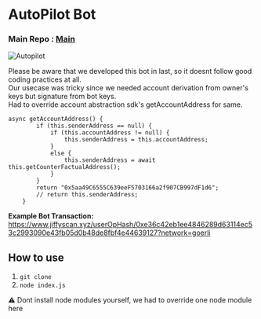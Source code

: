 # AutoPilot Bot
### Main Repo : [Main](https://github.com/abhishekvispute/autopilot) 

![Autopilot](https://user-images.githubusercontent.com/46760063/232250693-309424cc-00d5-41e2-9e54-68e09a000fab.jpg)

Please be aware that we developed this bot in last, so it doesnt follow good coding practices at all.</br>
Our usecase was tricky since we needed account derivation from owner's keys but signature from bot keys.</br>
Had to override account abstraction sdk's getAccountAddress for same.</br>
```
async getAccountAddress() {
        if (this.senderAddress == null) {
            if (this.accountAddress != null) {
                this.senderAddress = this.accountAddress;
            }
            else {
                this.senderAddress = await this.getCounterFactualAddress();
            }
        }
        return "0x5aa49C6555C639eeF5703166a2f907CB997dF1d6";
        // return this.senderAddress;
    }
```

**Example Bot Transaction:** 
https://www.jiffyscan.xyz/userOpHash/0xe36c42eb1ee4846289d63114ec53c2993090e43fb05d0b48de8fbf4e44639127?network=goerli

## How to use

1. `git clone`
2. `node index.js`
 
:warning: Dont install node modules yourself, we had to override one node module here
